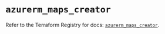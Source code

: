 # `azurerm_maps_creator`

Refer to the Terraform Registry for docs: [`azurerm_maps_creator`](https://registry.terraform.io/providers/hashicorp/azurerm/3.92.0/docs/resources/maps_creator).
